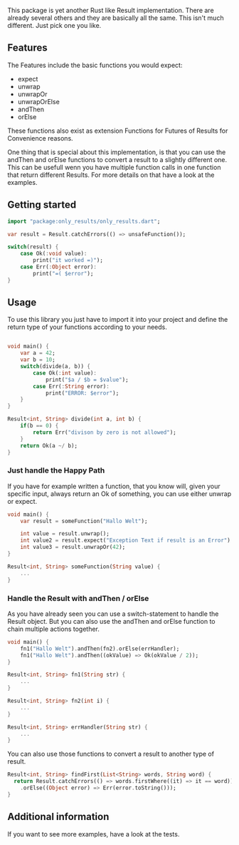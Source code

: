 This package is yet another Rust like Result implementation. 
There are already several others and they are basically all the same.
This isn't much different. Just pick one you like.

## Features

The Features include the basic functions you would expect:

- expect 
- unwrap
- unwrapOr
- unwrapOrElse
- andThen
- orElse

These functions also exist as extension Functions for Futures of Results for Convenience reasons.

One thing that is special about this implementation, is that you can use the andThen
and orElse functions to convert a result to a slightly different one. 
This can be usefull wenn you have multiple function calls in one function that return 
different Results. For more details on that have a look at the examples.

## Getting started

```dart
import "package:only_results/only_results.dart";

var result = Result.catchErrors(() => unsafeFunction());

switch(result) {
    case Ok(:void value): 
        print("it worked =)");
    case Err(:Object error): 
        print("=( $error");
}

```

## Usage

To use this library you just have to import it into your project and define the return type of your 
functions according to your needs.

```dart

void main() {
    var a = 42;
    var b = 10;
    switch(divide(a, b)) {
        case Ok(:int value): 
            print("$a / $b = $value");
        case Err(:String error):
            print("ERROR: $error");
    }
}

Result<int, String> divide(int a, int b) {
    if(b == 0) {
        return Err("divison by zero is not allowed");
    }
    return Ok(a ~/ b);
}
```

### Just handle the Happy Path

If you have for example written a function, that you know will, given your specific
input, always return an Ok of something, you can use either unwrap or expect.

```dart
void main() {
    var result = someFunction("Hallo Welt");

    int value = result.unwrap();
    int value2 = result.expect("Exception Text if result is an Error")
    int value3 = result.unwrapOr(42);
}

Result<int, String> someFunction(String value) {
    ...
}
```

### Handle the Result with andThen / orElse

As you have already seen you can use a switch-statement to handle the Result object.
But you can also use the andThen and orElse function to chain multiple actions 
together.

```dart
void main() {
    fn1("Hallo Welt").andThen(fn2).orElse(errHandler);
    fn1("Hallo Welt").andThen((okValue) => Ok(okValue / 2));
}

Result<int, String> fn1(String str) {
    ...
}

Result<int, String> fn2(int i) {
    ...
}

Result<int, String> errHandler(String str) {
    ...
}
```

You can also use those functions to convert a result to another type of result.

```dart
Result<int, String> findFirst(List<String> words, String word) {
  return Result.catchErrors(() => words.firstWhere((it) => it == word))
    .orElse((Object error) => Err(error.toString()));
}
```

## Additional information

If you want to see more examples, have a look at the tests.

